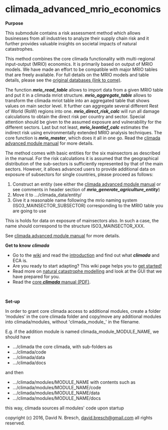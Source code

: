 climada_advanced_mrio_economics
===========================

**Purpose**

This submodule contains a risk assessment method which allows businesses from all industries to analyze their supply chain risk and it further provides valuable insights on societal impacts of natural catastrophes.

This method combines the core climada functionality with multi-regional input-output (MRIO) economics. It is primarily based on output of MRIO models. We have made an effort to be compatible with major MRIO tables that are freely available. For full details on the MRIO models and table details, please see the [original databases (link to come)]().

The function ***mrio_read_table*** allows to import data from a given MRIO table and put it in a climada mriot structure. ***mrio_aggregate_table*** allows to transform the climada mriot table into an aggregated table that shows values on main sector level. It further can aggregate several different Rest of World (RoW) regions into one. ***mrio_direct_risk_calc*** will run all damage calculations to obtain the direct risk per country and sector. Special attention should be given to the assumed exposure and vulnerability for the different sectors. Last but not least, ***mrio_leontief_calc*** estimates the indirect risk using environmentally extended MRIO analysis techniques. The core function is ***mrio_master***, which does it all in one go. Read the [climada advanced module manual](https://github.com/davidnbresch/climada_advanced/blob/master/docs/climada_advanced.pdf) for more details.

The method comes with basic entities for the six mainsectors as described in the manual. For the risk calculations it is assumed that the geographical distribution of the sub-sectors is sufficiently represented by that of the main sectors. However, it allows advanced users to provide additional data on exposure of subsectors for single countries, please proceed as follows:

1. Construct an entity (see either the [climada advanced module manual](https://github.com/davidnbresch/climada_advanced/blob/master/docs/climada_advanced.pdf) or see comments in header section of ***mrio_generate_agriculture_entity***)
2. Move it to  .../climada_data/entity/
4. Give it a reasonable name following the mrio naming system (ISO3_MAINSECTOR_SUBSECTOR) corresponding to the MRIO table you are going to use

This is holds for data on exposure of mainsectors also. In such a case, the name should correspond to the structure ISO3_MAINSECTOR_XXX.

See [climada advanced module manual](https://github.com/davidnbresch/climada_advanced/blob/master/docs/climada_advanced.pdf) for more details.
<br>

**Get to know** ***climada***

* Go to the [wiki](../../../climada/wiki/Home) and read the [introduction](../../../climada/wiki/Home) and find out what _**climada**_ and ECA is. 
* Are you ready to start adapting? This wiki page helps you to [get started!](../../../climada/wiki/Getting-started)  
* Read more on [natural catastrophe modelling](../../../climada/wiki/NatCat-modelling) and look at the GUI that we have prepared for you.
* Read the [core ***climada*** manual (PDF)](../../../climada/docs/climada_manual.pdf?raw=true).

<br>

**Set-up**

In order to grant core climada access to additional modules, create a folder ‘modules’ in the core climada folder and copy/move any additional modules into climada/modules, without 'climada_module_' in the filename.

E.g. if the addition module is named climada_module_MODULE_NAME, we should have

- .../climada the core climada, with sub-folders as
- .../climada/code
- .../climada/data
- .../climada/docs

and then
- .../climada/modules/MODULE_NAME with contents such as 
- .../climada/modules/MODULE_NAME/code
- .../climada/modules/MODULE_NAME/data
- .../climada/modules/MODULE_NAME/docs

this way, climada sources all modules' code upon startup

copyright (c) 2016, David N. Bresch, david.bresch@gmail.com all rights reserved.
